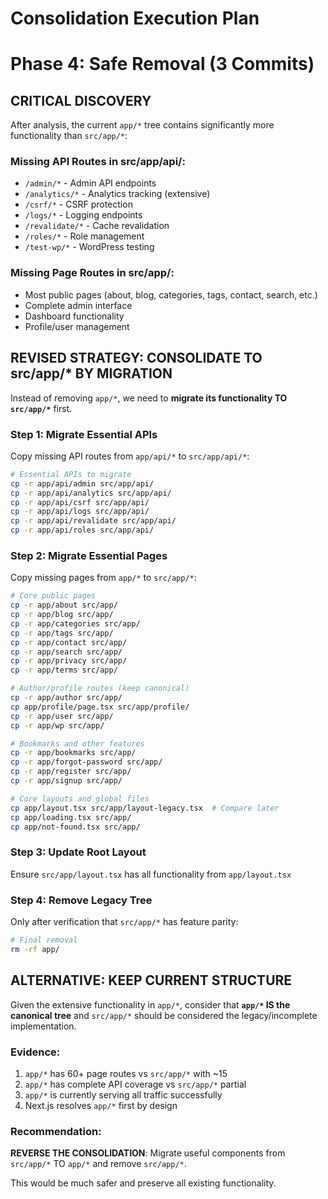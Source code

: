 # Consolidation Execution Plan
# Phase 4: Safe Removal (3 Commits)

## CRITICAL DISCOVERY

After analysis, the current `app/*` tree contains significantly more functionality than `src/app/*`:

### Missing API Routes in src/app/api/:
- `/admin/*` - Admin API endpoints
- `/analytics/*` - Analytics tracking (extensive)
- `/csrf/*` - CSRF protection  
- `/logs/*` - Logging endpoints
- `/revalidate/*` - Cache revalidation
- `/roles/*` - Role management
- `/test-wp/*` - WordPress testing

### Missing Page Routes in src/app/:
- Most public pages (about, blog, categories, tags, contact, search, etc.)
- Complete admin interface
- Dashboard functionality
- Profile/user management

## REVISED STRATEGY: CONSOLIDATE TO src/app/* BY MIGRATION

Instead of removing `app/*`, we need to **migrate its functionality TO `src/app/*`** first.

### Step 1: Migrate Essential APIs
Copy missing API routes from `app/api/*` to `src/app/api/*`:

```bash
# Essential APIs to migrate
cp -r app/api/admin src/app/api/
cp -r app/api/analytics src/app/api/  
cp -r app/api/csrf src/app/api/
cp -r app/api/logs src/app/api/
cp -r app/api/revalidate src/app/api/
cp -r app/api/roles src/app/api/
```

### Step 2: Migrate Essential Pages  
Copy missing pages from `app/*` to `src/app/*`:

```bash
# Core public pages
cp -r app/about src/app/
cp -r app/blog src/app/
cp -r app/categories src/app/
cp -r app/tags src/app/
cp -r app/contact src/app/
cp -r app/search src/app/
cp -r app/privacy src/app/
cp -r app/terms src/app/

# Author/profile routes (keep canonical)
cp -r app/author src/app/
cp app/profile/page.tsx src/app/profile/
cp -r app/user src/app/
cp -r app/wp src/app/

# Bookmarks and other features
cp -r app/bookmarks src/app/
cp -r app/forgot-password src/app/
cp -r app/register src/app/
cp -r app/signup src/app/

# Core layouts and global files
cp app/layout.tsx src/app/layout-legacy.tsx  # Compare later
cp app/loading.tsx src/app/
cp app/not-found.tsx src/app/
```

### Step 3: Update Root Layout
Ensure `src/app/layout.tsx` has all functionality from `app/layout.tsx`

### Step 4: Remove Legacy Tree
Only after verification that `src/app/*` has feature parity:

```bash
# Final removal
rm -rf app/
```

## ALTERNATIVE: KEEP CURRENT STRUCTURE

Given the extensive functionality in `app/*`, consider that **`app/*` IS the canonical tree** and `src/app/*` should be considered the legacy/incomplete implementation.

### Evidence:
1. `app/*` has 60+ page routes vs `src/app/*` with ~15
2. `app/*` has complete API coverage vs `src/app/*` partial
3. `app/*` is currently serving all traffic successfully
4. Next.js resolves `app/*` first by design

### Recommendation:
**REVERSE THE CONSOLIDATION**: Migrate useful components from `src/app/*` TO `app/*` and remove `src/app/*`.

This would be much safer and preserve all existing functionality.
